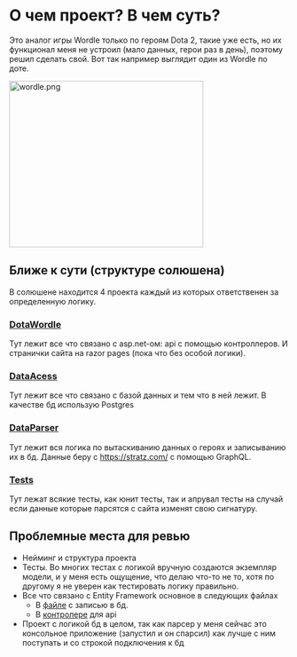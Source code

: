 ﻿# О чем проект? В чем суть?
Это аналог игры Wordle только по героям Dota 2, такие уже есть, но их функционал меня не устроил
(мало данных, герои раз в день), поэтому решил сделать свой.
Вот так например выглядит один из Wordle по доте.

<img alt="wordle.png" width="350" height="300" src="https://preview.redd.it/j6tl2zm15er91.png?width=1674&format=png&auto=webp&s=d2d7a6fdfd0307beaab00d9b6121eb41e204b915" />

## Ближе к сути (структуре солюшена)
В солюшене находится 4 проекта каждый из которых ответственен за определенную логику.

### [DotaWordle](DotaWordle)
Тут лежит все что связано с asp.net-ом: api с помощью контроллеров. И странички сайта на razor pages
(пока что без особой логики).

### [DataAcess](DotaWordle.DataAcess.Postgres)
Тут лежит все что связано с базой данных и тем что в ней лежит. В качестве бд использую Postgres

### [DataParser](DotaWordle.DataParser)
Тут лежит вся логика по вытаскиванию данных о героях и записыванию их в бд. 
Данные беру с https://stratz.com/ с помощью GraphQL.

### [Tests](DotaWordle.Tests)
Тут лежат всякие тесты, как юнит тесты, так и апрувал тесты на случай если данные 
которые парсятся с сайта изменят свою сигнатуру. 

## Проблемные места для ревью

- Нейминг и структура проекта
- Тесты. Во многих тестах с логикой вручную создаются экземпляр модели, и у меня есть ощущение,
  что делаю что-то не то, хотя по другому я не уверен как тестировать логику правильно.
- Все что связано с Entity Framework основное в следующих файлах
  - В [файле](DotaWordle.DataParser/Program.cs) с записью в бд.
  - В [контролере](DotaWordle/Controllers/HeroesController.cs) для api
- Проект с логикой бд в целом, так как парсер у меня сейчас это консольное приложение (запустил и он спарсил)
как лучше с ним поступать и со строкой подключения к бд